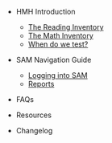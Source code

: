 - HMH Introduction
	- [The Reading Inventory](ri.md)
	- [The Math Inventory](mi.md)
	- [When do we test?](timeline.md)

- SAM Navigation Guide
	- [Logging into SAM](samnav.md)
	- [Reports](samreports.md)

- FAQs

- Resources

- Changelog